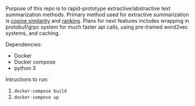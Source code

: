 Purpose of this repo is to rapid-prototype extractive/abstractive text summarization methods. Primary method used for extractive summarization is [cosine similarity](https://www.tensorflow.org/api_docs/python/tf/keras/losses/CosineSimilarity) and [ranking](https://arxiv.org/abs/1703.09902v1). Plans for next features includes wrapping in protobuf/grpc system for much faster api calls, using pre-trained word2vec systems, and caching.

Dependencies:

- Docker
- Docker compose
- python 3

Intructions to run:

1) `docker-compose build`
2) `docker-compose up`
